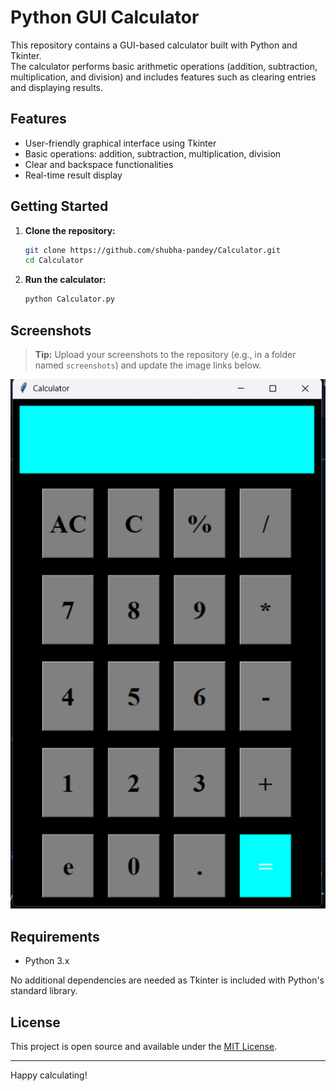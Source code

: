# Python GUI Calculator

This repository contains a GUI-based calculator built with Python and Tkinter.  
The calculator performs basic arithmetic operations (addition, subtraction, multiplication, and division) and includes features such as clearing entries and displaying results.

## Features

- User-friendly graphical interface using Tkinter
- Basic operations: addition, subtraction, multiplication, division
- Clear and backspace functionalities
- Real-time result display

## Getting Started

1. **Clone the repository:**
   ```bash
   git clone https://github.com/shubha-pandey/Calculator.git
   cd Calculator
   ```

2. **Run the calculator:**
   ```bash
   python Calculator.py
   ```

## Screenshots

> **Tip:** Upload your screenshots to the repository (e.g., in a folder named `screenshots`) and update the image links below.

![Calculator Snapshot 1](Assets/Calculator.png)

## Requirements

- Python 3.x

No additional dependencies are needed as Tkinter is included with Python's standard library.

## License

This project is open source and available under the [MIT License](LICENSE).

---

Happy calculating!
